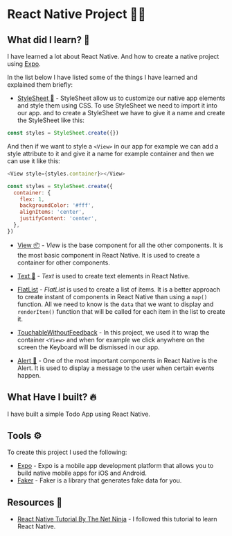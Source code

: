 # React Native Project 👨‍💻

## What did I learn? 🤔

I have learned a lot about React Native. And how to create a native project using [Expo](https://expo.io).

In the list below I have listed some of the things I have learned and explained them briefly:

- [StyleSheet 🎨](https://docs.expo.dev/versions/latest/react-native/stylesheet/) - StyleSheet allow us to customize our native app elements and style them using CSS. To use StyleSheet we need to import it into our app. and to create a StyleSheet we have to give it a name and create the StyleSheet like this:

```js
const styles = StyleSheet.create({})
```

And then if we want to style a `<View>` in our app for example we can add a style attribute to it and give it a name for example container and then we can use it like this:

```js
<View style={styles.container}></View>

const styles = StyleSheet.create({
  container: {
    flex: 1,
    backgroundColor: '#fff',
    alignItems: 'center',
    justifyContent: 'center',
  },
})
```

- [View 📦](https://docs.expo.dev/versions/v44.0.0/react-native/view/) - _View_ is the base component for all the other components. It is the most basic component in React Native. It is used to create a container for other components.

- [Text 📃](https://docs.expo.dev/versions/v44.0.0/react-native/text/) - _Text_ is used to create text elements in React Native.

- [FlatList](https://docs.expo.dev/versions/v44.0.0/react-native/flatlist/) - _FlatList_ is used to create a list of items. It is a better approach to create instant of components in React Native than using a `map()` function. All we need to know is the `data` that we want to display and `renderItem()` function that will be called for each item in the list to create it.

- [TouchableWithoutFeedback](https://docs.expo.dev/versions/v44.0.0/react-native/touchablewithoutfeedback/) - In this project, we used it to wrap the container `<View>` and when for example we click anywhere on the screen the Keyboard will be dismissed in our app.

- [Alert 🔔](https://docs.expo.dev/versions/v44.0.0/react-native/alert/) - One of the most important components in React Native is the Alert. It is used to display a message to the user when certain events happen.

## What Have I built? 🔥

I have built a simple Todo App using React Native.


## Tools ⚙

To create this project I used the following:

- [Expo](https://expo.io) - Expo is a mobile app development platform that allows you to build native mobile apps for iOS and Android.
- [Faker](https://github.com/faker-js/faker) - Faker is a library that generates fake data for you.

## Resources 🔗

- [React Native Tutorial By The Net Ninja](https://www.youtube.com/playlist?list=PL4cUxeGkcC9ixPU-QkScoRBVxtPPzVjrQ) - I followed this tutorial to learn React Native.
